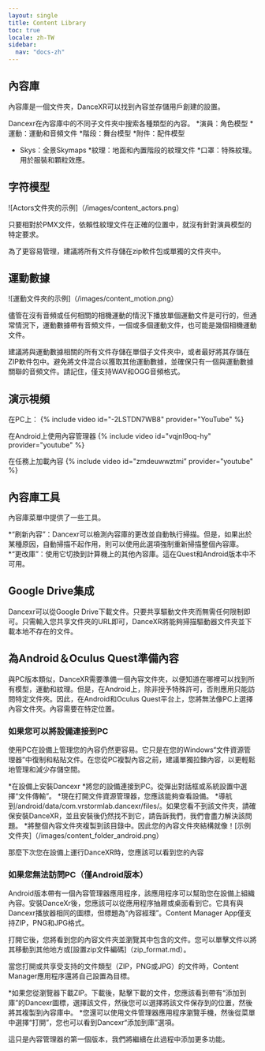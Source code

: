 ```yaml
---
layout: single
title: Content Library
toc: true
locale: zh-TW
sidebar:
  nav: "docs-zh"
---
```


## 內容庫

內容庫是一個文件夾，DanceXR可以找到內容並存儲用戶創建的設置。

Dancexr在內容庫中的不同子文件夾中搜索各種類型的內容。
*演員：角色模型
*運動：運動和音頻文件
*階段：舞台模型
*附件：配件模型
* Skys：全景Skymaps
*紋理：地面和內置階段的紋理文件
*口罩：特殊紋理。用於服裝和顆粒效應。


## 字符模型

![Actors文件夾的示例]（/images/content_actors.png）

只要相對於PMX文件，依賴性紋理文件在正確的位置中，就沒有針對演員模型的特定要求。

為了更容易管理，建議將所有文件存儲在zip軟件包或單獨的文件夾中。


## 運動數據

![運動文件夾的示例]（/images/content_motion.png）

儘管在沒有音頻或任何相關的相機運動的情況下播放單個運動文件是可行的，但通常情況下，運動數據帶有音頻文件，一個或多個運動文件，也可能是幾個相機運動文件。

建議將與運動數據相關的所有文件存儲在單個子文件夾中，或者最好將其存儲在ZIP軟件包中。避免將文件混合以獲取其他運動數據，並確保只有一個與運動數據關聯的音頻文件。請記住，僅支持WAV和OGG音頻格式。


## 演示視頻

在PC上：
{% include video id="-2LSTDN7WB8" provider="YouTube" %}


在Android上使用內容管理器
{% include video id="vqjnl9oq-hy" provider="youtube" %}


在任務上加載內容
{% include video id="zmdeuwwztmi” provider="youtube" %}


## 內容庫工具
內容庫菜單中提供了一些工具。

*“刷新內容”：Dancexr可以檢測內容庫的更改並自動執行掃描。但是，如果出於某種原因，自動掃描不起作用，則可以使用此選項強制重新掃描整個內容庫。
*“更改庫”：使用它切換到計算機上的其他內容庫。這在Quest和Android版本中不可用。


## Google Drive集成
Dancexr可以從Google Drive下載文件。只要共享驅動文件夾而無需任何限制即可。只需輸入您共享文件夾的URL即可，DanceXR將能夠掃描驅動器文件夾並下載本地不存在的文件。


## 為Android＆Oculus Quest準備內容

與PC版本類似，DanceXR需要準備一個內容文件夾，以便知道在哪裡可以找到所有模型，運動和紋理。但是，在Android上，除非授予特殊許可，否則應用只能訪問特定文件夾。因此，在Android和Oculus Quest平台上，您將無法像PC上選擇內容文件夾。內容需要在特定位置。

### 如果您可以將設備連接到PC

使用PC在設備上管理您的內容仍然更容易。它只是在您的Windows“文件資源管理器”中復制和粘貼文件。在您從PC複製內容之前，建議單獨拉鍊內容，以更輕鬆地管理和減少存儲空間。

*在設備上安裝Dancexr
*將您的設備連接到PC。從彈出對話框或系統設置中選擇“文件傳輸”。
*現在打開文件資源管理器，您應該能夠查看設備。
*導航到/android/data/com.vrstormlab.dancexr/files/。如果您看不到該文件夾，請確保安裝DanceXR，並且安裝後仍然找不到它，請告訴我們，我們會盡力解決該問題。
*將整個內容文件夾複製到該目錄中。因此您的內容文件夾結構就像！[示例文件夾]（/images/content_folder_android.png）

那麼下次您在設備上運行DanceXR時，您應該可以看到您的內容

### 如果您無法訪問PC（僅Android版本）

Android版本帶有一個內容管理器應用程序，該應用程序可以幫助您在設備上組織內容。安裝DanceXr後，您應該可以從應用程序抽屜或桌面看到它。它具有與Dancexr播放器相同的圖標，但標題為“內容經理”。Content Manager App僅支持ZIP，PNG和JPG格式。

打開它後，您將看到您的內容文件夾並瀏覽其中包含的文件。您可以單擊文件以將其移動到其他地方或[設置zip文件編碼]（zip_format.md）。

當您打開或共享受支持的文件類型（ZIP，PNG或JPG）的文件時，Content Manager應用程序還將自己設置為目標。

*如果您從瀏覽器下載ZIP。下載後，點擊下載的文件，您應該看到帶有“添加到庫”的Dancexr圖標，選擇該文件，然後您可以選擇將該文件保存到的位置，然後將其複製到內容庫中。
*您還可以使用文件管理器應用程序瀏覽手機，然後從菜單中選擇“打開”，您也可以看到Dancexr“添加到庫”選項。

這只是內容管理器的第一個版本，我們將繼續在此過程中添加更多功能。

